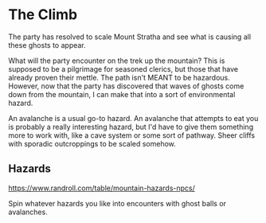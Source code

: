 # The Climb
The party has resolved to scale Mount Stratha and see what is causing all these ghosts to appear.

What will the party encounter on the trek up the mountain? This is supposed to be a pilgrimage for seasoned clerics, but those that have already proven their mettle. The path isn't MEANT to be hazardous. However, now that the party has discovered that waves of ghosts come down from the mountain, I can make that into a sort of environmental hazard.

An avalanche is a usual go-to hazard. An avalanche that attempts to eat you is probably a really interesting hazard, but I'd have to give them something more to work with, like a cave system or some sort of pathway. Sheer cliffs with sporadic outcroppings to be scaled somehow.

## Hazards
https://www.randroll.com/table/mountain-hazards-npcs/

Spin whatever hazards you like into encounters with ghost balls or avalanches.
